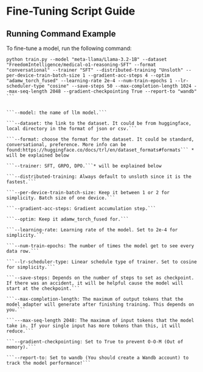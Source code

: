 # **Fine-Tuning Script Guide**  

## **Running Command Example**  

To fine-tune a model, run the following command:  

```
python train.py --model "meta-llama/Llama-3.2-1B" --dataset "FreedomIntelligence/medical-o1-reasoning-SFT" --format "conversational" --trainer "SFT" --distributed-training "Unsloth" --per-device-train-batch-size 1 --gradient-acc-steps 4 --optim "adamw_torch_fused" --learning-rate 2e-4 --num-train-epochs 1 --lr-scheduler-type "cosine" --save-steps 50 --max-completion-length 1024 --max-seq-length 2048 --gradient-checkpointing True --report-to "wandb" ```


```--model: the name of llm model.```

```--dataset: the link to the dataset. It could be from huggingface, local directory in the format of json or csv.```

```--format: choose the format for the dataset. It could be standard, conversational, preference. More info can be found:https://huggingface.co/docs/trl/en/dataset_formats#formats``` * will be explained below

```--trainer: SFT, GRPO, DPO.```* will be explained below

```--distributed-training: Always default to unsloth since it is the fastest.```

```--per-device-train-batch-size: Keep it between 1 or 2 for simplicity. Batch size of one device.```

```--gradient-acc-steps: Gradient accumulation step.```

```--optim: Keep it adamw_torch_fused for.```

```--learning-rate: Learning rate of the model. Set to 2e-4 for simplicity.```

```--num-train-epochs: The number of times the model get to see every data row.```

```--lr-scheduler-type: Linear schedule type of trainer. Set to cosine for simplicity.```

```--save-steps: Depends on the number of steps to set as checkpoint. If there was an accident, it will be helpful cause the model will start at the checkpoint.```

```--max-completion-length: The maximum of output tokens that the model adapter will generate after finishing training. This depends on you.```

```---max-seq-length 2048: The maximum of input tokens that the model take in. If your single input has more tokens than this, it will reduce.```

```--gradient-checkpointing: Set to True to prevent O-O-M (Out of memory).```

```--report-to: Set to wandb (You should create a Wandb account) to track the model performance!```
